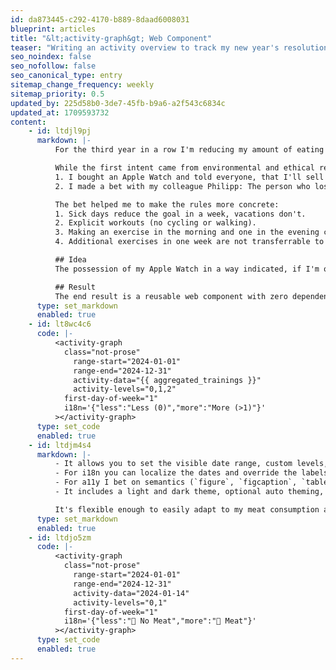 ```yaml
---
id: da873445-c292-4170-b889-8daad6008031
blueprint: articles
title: "&lt;activity-graph&gt; Web Component"
teaser: "Writing an activity overview to track my new year's resolution"
seo_noindex: false
seo_nofollow: false
seo_canonical_type: entry
sitemap_change_frequency: weekly
sitemap_priority: 0.5
updated_by: 225d58b0-3de7-45fb-b9a6-a2f543c6834c
updated_at: 1709593732
content:
    - id: ltdjl9pj
      markdown: |-
          For the third year in a row I'm reducing my amount of eating meat (="meating"?) to max. 6 times a year. In addition, I decided to add another resolution: Doing fitness training in any form min. 5 times a week.

          While the first intent came from environmental and ethical reasons, the second one came from feeling unhealthy and the fear of letting my body degrade. Having a family, I decided to work against that – and to put some external pressure on it, I did two things:
          1. I bought an Apple Watch and told everyone, that I'll sell it, as soon as I missed my exercise goals.
          2. I made a bet with my colleague Philipp: The person who loses it, has to make lunch for the other one for one week.

          The bet helped me to make the rules more concrete:
          1. Sick days reduce the goal in a week, vacations don't.
          2. Explicit workouts (no cycling or walking).
          3. Making an exercise in the morning and one in the evening counts as two times.
          4. Additional exercises in one week are not transferrable to the next.

          ## Idea
          The possession of my Apple Watch in a way indicated, if I'm on a track. But for my bet with Philipp after some time I wanted to make my progress more transparent. I decided to build a web component, which mimics the look and feel of GitHub's contribution graph. To be honest – I totally underestimated the project. Fighting with tables, and dates at the same time, while trying to do things as flexible and accessible as possible was more time consuming than expected – yes, even with the backing of LLMs.

          ## Result
          The end result is a reusable web component with zero dependencies:
      type: set_markdown
      enabled: true
    - id: lt8wc4c6
      code: |-
          <activity-graph
          	class="not-prose"
              range-start="2024-01-01"
              range-end="2024-12-31"
              activity-data="{{ aggregated_trainings }}"
              activity-levels="0,1,2"
          	first-day-of-week="1"
          	i18n='{"less":"Less (0)","more":"More (>1)"}'
          ></activity-graph>
      type: set_code
      enabled: true
    - id: ltdjm4s4
      markdown: |-
          - It allows you to set the visible date range, custom levels, your data and the first day of the week. 
          - For i18n you can localize the dates and override the labels.
          - For a11y I bet on semantics (`figure`, `figcaption`, `table`, `th` with `colspan` and `scope`) and `aria-hidden` combined with `sr-only`.
          - It includes a light and dark theme, optional auto theming, easy scaling, overridable CSS variables and default scrolling behaviour (which – in combination with the table – drove me crazy!)

          It's flexible enough to easily adapt to my meat consumption as well:
      type: set_markdown
      enabled: true
    - id: ltdjo5zm
      code: |-
          <activity-graph
          	class="not-prose"
              range-start="2024-01-01"
              range-end="2024-12-31"
              activity-data="2024-01-14"
              activity-levels="0,1"
          	first-day-of-week="1"
          	i18n='{"less":"🌱 No Meat","more":"🍖 Meat"}'
          ></activity-graph>
      type: set_code
      enabled: true
---
```


